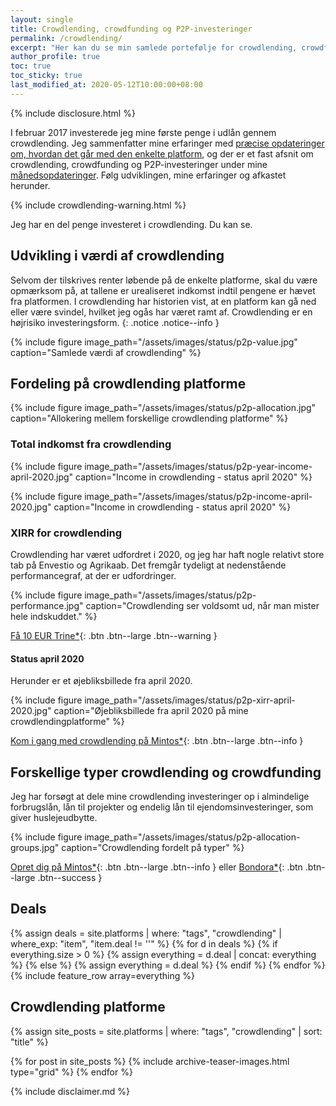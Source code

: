 ```yaml
---
layout: single
title: Crowdlending, crowdfunding og P2P-investeringer
permalink: /crowdlending/
excerpt: "Her kan du se min samlede portefølje for crowdlending, crowdfunding og P2P-investeringer - med intern rente, totalt investeret og indkomst."
author_profile: true
toc: true
toc_sticky: true
last_modified_at: 2020-05-12T10:00:00+08:00
---
```


{% include disclosure.html %}

I februar 2017 investerede jeg mine første penge i udlån gennem crowdlending. Jeg sammenfatter mine erfaringer med [præcise opdateringer om, hvordan det går med den enkelte platform](/platforme/), og der er et fast afsnit om crowdlending, crowdfunding og P2P-investeringer under mine [månedsopdateringer](/opdateringer/). Følg udviklingen, mine erfaringer og afkastet herunder.

{% include crowdlending-warning.html %}

Jeg har en del penge investeret i crowdlending. Du kan se.

## Udvikling i værdi af crowdlending

Selvom der tilskrives renter løbende på de enkelte platforme, skal du være opmærksom på, at tallene er urealiseret indkomst indtil pengene er hævet fra platformen. I crowdlending har historien vist, at en platform kan gå ned eller være svindel, hvilket jeg ogås har været ramt af. Crowdlending er en højrisiko investeringsform.
{: .notice .notice--info }

{% include figure image_path="/assets/images/status/p2p-value.jpg" caption="Samlede værdi af crowdlending"  %}

## Fordeling på crowdlending platforme

{% include figure image_path="/assets/images/status/p2p-allocation.jpg" caption="Allokering mellem forskellige crowdlending platforme" %}

### Total indkomst fra crowdlending

{% include figure image_path="/assets/images/status/p2p-year-income-april-2020.jpg" caption="Income in crowdlending - status april 2020" %}

{% include figure image_path="/assets/images/status/p2p-income-april-2020.jpg" caption="Income in crowdlending - status april 2020" %}

### XIRR for crowdlending

Crowdlending har været udfordret i 2020, og jeg har haft nogle relativt store tab på Envestio og Agrikaab. Det fremgår tydeligt at nedenstående performancegraf, at der er udfordringer.

{% include figure image_path="/assets/images/status/p2p-performance.jpg" caption="Crowdlending ser voldsomt ud, når man mister hele indskuddet." %}

[Få 10 EUR Trine\*](/go/trine/){: .btn .btn--large .btn--warning }

#### Status april 2020

Herunder er et øjebliksbillede fra april 2020.

{% include figure image_path="/assets/images/status/p2p-xirr-april-2020.jpg" caption="Øjebliksbillede fra april 2020 på mine crowdlendingplatforme" %}

[Kom i gang med crowdlending på Mintos\*](/go/mintos/){: .btn .btn--large .btn--info }

## Forskellige typer crowdlending og crowdfunding

Jeg har forsøgt at dele mine crowdlending investeringer op i almindelige forbrugslån, lån til projekter og endelig lån til ejendomsinvesteringer, som giver huslejeudbytte.

{% include figure image_path="/assets/images/status/p2p-allocation-groups.jpg" caption="Crowdlending fordelt på typer" %}

[Opret dig på Mintos\*](/go/mintos/){: .btn .btn--large .btn--info } eller [Bondora\*](/go/bondora/){: .btn .btn--large .btn--success }

## Deals

{% assign deals = site.platforms | where: "tags", "crowdlending" | where_exp: "item", "item.deal != ''" %}
{% for d in deals %}
  {% if everything.size > 0 %}
    {% assign everything = d.deal | concat: everything %}
  {% else %}
    {% assign everything = d.deal %}
  {% endif %}
{% endfor %}
{% include feature_row array=everything %}

## Crowdlending platforme

<div class="feature__wrapper">

{% assign site_posts = site.platforms | where: "tags", "crowdlending" | sort: "title" %}

{% for post in site_posts %}
  {% include archive-teaser-images.html type="grid" %}
{% endfor %}

</div>

{% include disclaimer.md %}
